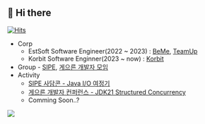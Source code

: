 
## 👋 Hi there    
[![Hits](https://hits.seeyoufarm.com/api/count/incr/badge.svg?url=https%3A%2F%2Fgithub.com%2Fgjbae1212%2Fhit-counter&count_bg=%233D89C8&title_bg=%23D5D0D0&icon=java.svg&icon_color=%2338469C&title=hits&edge_flat=false)](https://hits.seeyoufarm.com) 
 
* Corp
    * EstSoft Software Engineer(2022 ~ 2023) : [BeMe](https://kbeme.ai/), [TeamUp](https://tmup.com/)
    * Korbit Software Enginner(2023 ~ now) : [Korbit](https://lightning.korbit.co.kr)
* Group - [SIPE](https://github.com/sipe-team), [게으른 개발자 모임](https://github.com/lazyconf-dev)  
* Activity
    * [SIPE 사담콘 - Java I/O 여정기](https://festa.io/events/4230)
    * [게으른 개발자 컨퍼런스 - JDK21 Structured Concurrency](https://festa.io/events/4588)
    * Comming Soon..?
   
![](https://github-profile-trophy.vercel.app/?username=kwj1270&theme=flat&no-frame=true&margin-w=30)
